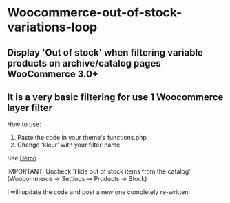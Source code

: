# Woocommerce-out-of-stock-variations-loop
Display 'Out of stock' when filtering variable products on archive/catalog pages
WooCommerce 3.0+
-----
It is a very basic filtering for use 1 Woocommerce layer filter
-----
How to use:
1. Paste the code in your theme's functions.php
2. Change 'kleur' with your filter-name

See [Demo](https://youtu.be/8k9RuIa0rJA)

IMPORTANT: Uncheck 'Hide out of stock items from the catalog' (Woocommerce -> Settings -> Products -> Stock)

I will update the code and post a new one completely re-written.
